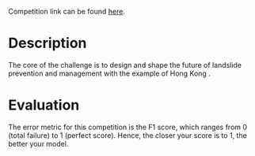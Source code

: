 Competition link can be found [here](https://zindi.africa/competitions/landslide-prevention-and-innovation-challenge).

# Description
The core of the challenge is to design and shape the future of landslide prevention and management with the example of Hong Kong .

# Evaluation
The error metric for this competition is the F1 score, which ranges from 0 (total failure) to 1 (perfect score). Hence, the closer your score is to 1, the better your model.
